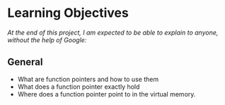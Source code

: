 # Learning Objectives
*At the end of this project, I am expected to be able to explain to anyone, without the help of Google:*

## General
- What are function pointers and how to use them
- What does a function pointer exactly hold
- Where does a function pointer point to in the virtual memory.
